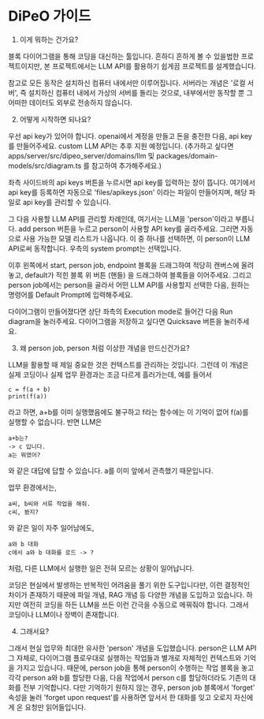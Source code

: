 # DiPeO 가이드

1. 이게 뭐하는 건가요?

블록 다이어그램을 통해 코딩을 대신하는 툴입니다. 흔하디 흔하게 볼 수 있을법한 프로젝트이지만, 본 프로젝트에서는 LLM API를 활용하기 쉽게끔 프로젝트를 설계했습니다.

참고로 모든 동작은 설치하신 컴퓨터 내에서만 이루어집니다. 서버라는 개념은 '로컬 서버', 즉 설치하신 컴퓨터 내에서 가상의 서버를 돌리는 것으로, 내부에서만 동작할 뿐 그 어떠한 데이터도 외부로 전송하지 않습니다.


2. 어떻게 시작하면 되나요?

우선 api key가 있어야 합니다. openai에서 계정을 만들고 돈을 충전한 다음, api key를 만들어주세요. custom LLM API는 추후 지원 예정입니다. (추가하고 싶다면 apps/server/src/dipeo_server/domains/llm 및 packages/domain-models/src/diagram.ts 를 참고하여 추가해주세요.)

좌측 사이드바의 api keys 버튼을 누르시면 api key를 입력하는 창이 뜹니다. 여기에서 api key를 등록하면 자동으로 'files/apikeys.json' 이라는 파일이 만들어지며, 해당 파일로 api key를 관리할 수 있습니다.

그 다음 사용할 LLM API를 관리할 차례인데, 여기서는 LLM을 'person'이라고 부릅니다. add person 버튼을 누르고 person이 사용할 API key를 골라주세요. 그러면 자동으로 사용 가능한 모델 리스트가 나옵니다. 이 중 하나를 선택하면, 이 person이 LLM API로써 동작합니다. 우측의 system prompt는 선택입니다.

이후 왼쪽에서 start, person job, endpoint 블록을 드래그하여 적당히 캔버스에 올려놓고, default가 적힌 블록 위 버튼 (핸들) 을 드래그하여 블록들을 이어주세요. 그리고 person job에서는 person을 골라서 어떤 LLM API를 사용할지 선택한 다음, 원하는 명령어를 Default Prompt에 입력해주세요.

다이어그램이 만들어졌다면 상단 좌측의 Execution mode로 들어간 다음 Run diagram을 눌러주세요. 다이어그램을 저장하고 싶다면 Quicksave 버튼을 눌러주세요.


3. 왜 person job, person 처럼 이상한 개념을 만드신건가요?

LLM을 활용할 때 제일 중요한 것은 컨텍스트를 관리하는 것입니다. 그런데 이 개념은 실제 코딩이나 실제 업무 환경과는 조금 다르게 흘러가는데, 예를 들어서
```
c = f(a + b)
print(f(a))
```
라고 하면, a+b를 이미 실행했음에도 불구하고 f라는 함수에는 이 기억이 없어 f(a)를 실행할 수 없습니다. 반면 LLM은
```
a+b는?
-> c 입니다.
a는 뭐였어?
```
와 같은 대답에 답할 수 있습니다. a를 이미 앞에서 관측했기 때문입니다.

업무 환경에서는,
```
a씨, b씨와 서류 작업을 해줘.
c씨, 봤지?
```
와 같은 일이 자주 일어남에도,
```
a와 b 대화
c에서 a와 b 대화를 로드 -> ?
```
처럼, 다른 LLM에서 실행한 일은 전혀 모르는 상황이 일어납니다.

코딩은 현실에서 발생하는 반복적인 어려움을 풀기 위한 도구입니다만, 이런 결정적인 차이가 존재하기 때문에 파일 개념, RAG 개념 등 다양한 개념을 도입하고 있습니다. 하지만 여전히 코딩을 하든 LLM을 쓰든 이런 간극을 수동으로 메꿔줘야 합니다. 그래서 코딩이나 LLM이나 장벽이 존재합니다.

4. 그래서요?

그래서 현실 업무와 최대한 유사한 'person' 개념을 도입했습니다. person은 LLM API 그 자체로, 다이어그램 플로우대로 실행하는 작업들과 별개로 자체적인 컨텍스트와 기억을 가지고 있습니다. 때문에, person job을 통해 person이 수행하는 작업 블록을 놓고 각각 person a와 b를 할당한 다음, 다음 작업에서 person c를 할당하더라도 기존의 대화를 전부 기억합니다.
다만 기억하기 원하지 않는 경우, person job 블록에서 'forget' 속성을 눌러 'forget upon request'를 사용하면 앞서서 한 대화를 잊고 오로지 자신에게 온 요청만 읽어들입니다.




